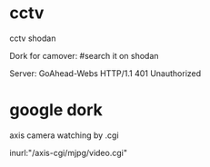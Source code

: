 # cctv
cctv shodan 

Dork for camover:   #search it on shodan

Server: GoAhead-Webs HTTP/1.1 401 Unauthorized



# google dork

axis camera watching by .cgi

inurl:"/axis-cgi/mjpg/video.cgi"


